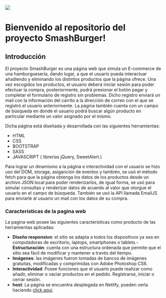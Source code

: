 [![](https://smashburger-ig.netlify.app/img/logo.png)](https://smashburger-ig.netlify.app/)
# Bienvenido al repositorio del proyecto SmashBurger!
## Introducción
El proyecto SmashBurger es una página web que simula un E-commerce de una hamburguesería, dando lugar, a que el usuario pueda interactuar añadiendo y eliminando los distintos productos que la página ofrece. Una vez escogidos los productos, el usuario deberá iniciar sesión para poder efectuar la compra, posteriormente, podrá presionar el botón pagar y completar el formulario de registro sin problemas. Dicho registro enviará un mail con la información del carrito a la dirección de correo con el que se registró el usuario anteriormente. La página también cuenta con un campo de búsqueda en donde el usuario podrá buscar algún producto en particular mediante un valor asignado por el mismo.

Dicha página está diseñada y desarrollada con las siguientes herramientas:
 - HTML
 - CSS
 - BOOTSTRAP
 - SASS
 - JAVASCRIPT ( librerias jQuery, SweetAlert.)
 
 Para lograr un dinamismo a la página e interactividad con el usuario se hizo uso del DOM, storage, asiganción de eventos y también, se usó el método fetch
 para que la página obtenga los datos de los productos desde un archivo JSON local para poder renderizarlos, de igual forma, se usó para simular consultas y renderizar datos de acuerdo al valor que otorgue el usuario en el campo de búsqueda. También se usó la API llamada EmailJS para enviarle al usuario un mail con los datos de su compra.

### Características de la pagina web
La pagina web posee las siguientes características como producto de las herramientas aplicadas:
- **Diseño responsivo**: el sitio se adapta a todos los dispositivos ya sea en computadoras de escritorio, laptops, smartphones o tablets.- **Estructuración**: cuenta con una estructura ordenada que permite que el sitio sea fácil de modificar y mantener a través del tiempo.
- **Imágenes**: las imágenes fueron tomadas de bancos de imágenes gratuitas, modificadas y comprimidas con Adobe Photoshop CS6.
- **Interactividad**: Posee funciones que el usuario puede realizar como añadir, eliminar o vaciar productos en el pedido. Registrarse, iniciar o cerrar sesión.
- **host**: La página se encuentra desplegada en Netlify, pueden verla haciendo [click aquí](https://smashburger-ig.netlify.app/ "click aquí").